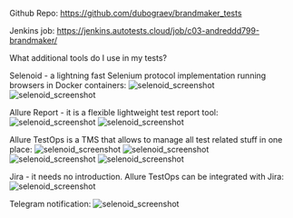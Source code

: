 Github Repo:
https://github.com/dubograev/brandmaker_tests

Jenkins job:
https://jenkins.autotests.cloud/job/c03-andreddd799-brandmaker/


What additional tools do I use in my tests?

Selenoid - a lightning fast Selenium protocol implementation running browsers in Docker containers:
![selenoid_screenshot](src/test/resources/images/selenoid.png)
![selenoid_screenshot](src/test/resources/images/selenoid_video.gif)

Allure Report - it is a flexible lightweight test report tool:
![selenoid_screenshot](src/test/resources/images/allure_report_1.png)
![selenoid_screenshot](src/test/resources/images/allure_report_2.png)

Allure TestOps is a TMS that allows to manage all test related stuff in one place:
![selenoid_screenshot](src/test/resources/images/allure_testops_dashboard.png)
![selenoid_screenshot](src/test/resources/images/allure_testops_3.png)
![selenoid_screenshot](src/test/resources/images/allure_testops_1.png)
![selenoid_screenshot](src/test/resources/images/allure_testops_2.png)

Jira - it needs no introduction. Allure TestOps can be integrated with Jira:
![selenoid_screenshot](src/test/resources/images/jira_1.png)

Telegram notification:
![selenoid_screenshot](src/test/resources/images/telegram_bot.png)
